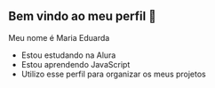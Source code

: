 ## Bem vindo ao meu perfil 🩷

Meu nome é Maria Eduarda

- Estou estudando na Alura
- Estou aprendendo JavaScript
- Utilizo esse perfil para organizar os meus projetos
